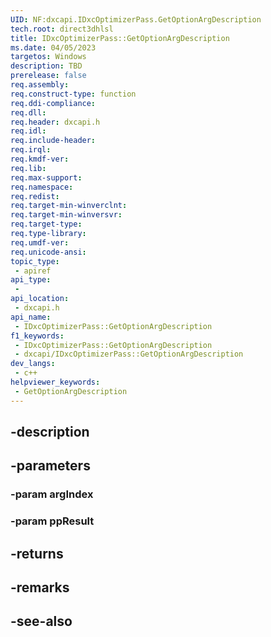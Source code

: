 ```yaml
---
UID: NF:dxcapi.IDxcOptimizerPass.GetOptionArgDescription
tech.root: direct3dhlsl
title: IDxcOptimizerPass::GetOptionArgDescription
ms.date: 04/05/2023
targetos: Windows
description: TBD
prerelease: false
req.assembly: 
req.construct-type: function
req.ddi-compliance: 
req.dll: 
req.header: dxcapi.h
req.idl: 
req.include-header: 
req.irql: 
req.kmdf-ver: 
req.lib: 
req.max-support: 
req.namespace: 
req.redist: 
req.target-min-winverclnt: 
req.target-min-winversvr: 
req.target-type: 
req.type-library: 
req.umdf-ver: 
req.unicode-ansi: 
topic_type:
 - apiref
api_type:
 - 
api_location:
 - dxcapi.h
api_name:
 - IDxcOptimizerPass::GetOptionArgDescription
f1_keywords:
 - IDxcOptimizerPass::GetOptionArgDescription
 - dxcapi/IDxcOptimizerPass::GetOptionArgDescription
dev_langs:
 - c++
helpviewer_keywords:
 - GetOptionArgDescription
---
```


## -description

## -parameters

### -param argIndex

### -param ppResult

## -returns

## -remarks

## -see-also

